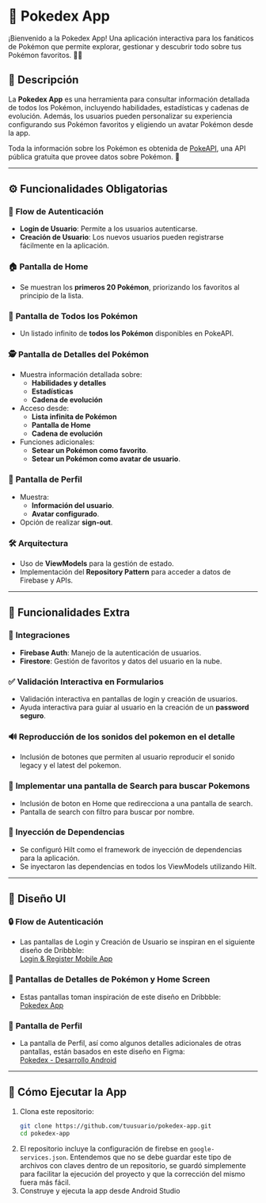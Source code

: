 # 📖 **Pokedex App**

¡Bienvenido a la Pokedex App! Una aplicación interactiva para los fanáticos de Pokémon que permite
explorar, gestionar y descubrir todo sobre tus Pokémon favoritos. 🚀✨

## 📝 **Descripción**

La **Pokedex App** es una herramienta para consultar información detallada de todos los Pokémon,
incluyendo habilidades, estadísticas y cadenas de evolución. Además, los usuarios pueden
personalizar su experiencia configurando sus Pokémon favoritos y eligiendo un avatar Pokémon desde
la app.

Toda la información sobre los Pokémon es obtenida de [PokeAPI](https://pokeapi.co/), una API pública
gratuita que provee datos sobre Pokémon. 🎉

---

## ⚙️ **Funcionalidades Obligatorias**

### 🔑 **Flow de Autenticación**

- **Login de Usuario**: Permite a los usuarios autenticarse.
- **Creación de Usuario**: Los nuevos usuarios pueden registrarse fácilmente en la aplicación.

### 🏠 **Pantalla de Home**

- Se muestran los **primeros 20 Pokémon**, priorizando los favoritos al principio de la lista.

### 📜 **Pantalla de Todos los Pokémon**

- Un listado infinito de **todos los Pokémon** disponibles en PokeAPI.

### 🕵️ **Pantalla de Detalles del Pokémon**

- Muestra información detallada sobre:
    - **Habilidades y detalles**
    - **Estadísticas**
    - **Cadena de evolución**
- Acceso desde:
    - **Lista infinita de Pokémon**
    - **Pantalla de Home**
    - **Cadena de evolución**
- Funciones adicionales:
    - **Setear un Pokémon como favorito**.
    - **Setear un Pokémon como avatar de usuario**.

### 👤 **Pantalla de Perfil**

- Muestra:
    - **Información del usuario**.
    - **Avatar configurado**.
- Opción de realizar **sign-out**.

### 🛠️ **Arquitectura**

- Uso de **ViewModels** para la gestión de estado.
- Implementación del **Repository Pattern** para acceder a datos de Firebase y APIs.

---

## 🎁 **Funcionalidades Extra**

### 🔗 **Integraciones**

- **Firebase Auth**: Manejo de la autenticación de usuarios.
- **Firestore**: Gestión de favoritos y datos del usuario en la nube.

### ✅ **Validación Interactiva en Formularios**

- Validación interactiva en pantallas de login y creación de usuarios.
- Ayuda interactiva para guiar al usuario en la creación de un **password seguro**.

### 🔊 **Reproducción de los sonidos del pokemon en el detalle**

- Inclusión de botones que permiten al usuario reproducir el sonido legacy y el latest del pokemon.

### 🔎 **Implementar una pantalla de Search para buscar Pokemons**

- Inclusión de boton en Home que redirecciona a una pantalla de search.
- Pantalla de search con filtro para buscar por nombre.

### 🧩 Inyección de Dependencias
- Se configuró Hilt como el framework de inyección de dependencias para la aplicación.
- Se inyectaron las dependencias en todos los ViewModels utilizando Hilt.

---

## 🎨 **Diseño UI**

### 🔒 **Flow de Autenticación**

- Las pantallas de Login y Creación de Usuario se inspiran en el siguiente diseño de Dribbble:  
  [Login & Register Mobile App](https://dribbble.com/shots/15889044-Login-Register-Mobile-App)

### 🐾 **Pantallas de Detalles de Pokémon y Home Screen**

- Estas pantallas toman inspiración de este diseño en Dribbble:  
  [Pokedex App](https://dribbble.com/shots/6540871-Pokedex-App/attachments/6540871-Pokedex-App?mode=media)

### 👤 **Pantalla de Perfil**

- La pantalla de Perfil, así como algunos detalles adicionales de otras pantallas, están basados en
  este diseño en Figma:  
  [Pokedex - Desarrollo Android](https://www.figma.com/design/c1wb3eCjzQjX3FDmavvQf3/Pokedex---Desarrollo-Android?node-id=1-4&t=gmoKyC9WWx5rAbU4-1)

---

## 🚀 **Cómo Ejecutar la App**

1. Clona este repositorio:
   ```bash
   git clone https://github.com/tuusuario/pokedex-app.git
   cd pokedex-app
   ```
2. El repositorio incluye la configuración de firebse en `google-services.json`.
   Entendemos que no se debe guardar este tipo de archivos con claves dentro de un repositorio,
   se guardó simplemente para facilitar la ejecución del proyecto y que la corrección del mismo
   fuera más fácil.
3. Construye y ejecuta la app desde Android Studio
